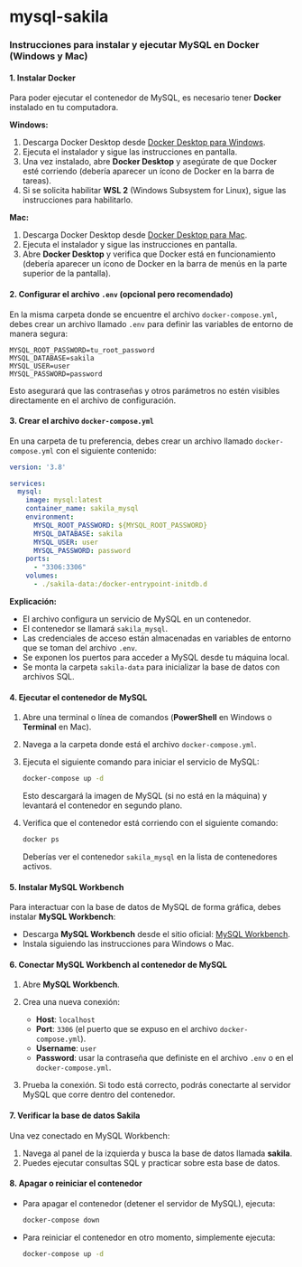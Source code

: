 # mysql-sakila

### **Instrucciones para instalar y ejecutar MySQL en Docker (Windows y Mac)**

#### **1. Instalar Docker**

Para poder ejecutar el contenedor de MySQL, es necesario tener **Docker** instalado en tu computadora.

**Windows:**

1. Descarga Docker Desktop desde [Docker Desktop para Windows](https://www.docker.com/products/docker-desktop).
2. Ejecuta el instalador y sigue las instrucciones en pantalla.
3. Una vez instalado, abre **Docker Desktop** y asegúrate de que Docker esté corriendo (debería aparecer un ícono de Docker en la barra de tareas).
4. Si se solicita habilitar **WSL 2** (Windows Subsystem for Linux), sigue las instrucciones para habilitarlo.

**Mac:**

1. Descarga Docker Desktop desde [Docker Desktop para Mac](https://www.docker.com/products/docker-desktop).
2. Ejecuta el instalador y sigue las instrucciones en pantalla.
3. Abre **Docker Desktop** y verifica que Docker está en funcionamiento (debería aparecer un ícono de Docker en la barra de menús en la parte superior de la pantalla).

#### **2. Configurar el archivo `.env` (opcional pero recomendado)**

En la misma carpeta donde se encuentre el archivo `docker-compose.yml`, debes crear un archivo llamado `.env` para definir las variables de entorno de manera segura:

```plaintext
MYSQL_ROOT_PASSWORD=tu_root_password
MYSQL_DATABASE=sakila
MYSQL_USER=user
MYSQL_PASSWORD=password
```

Esto asegurará que las contraseñas y otros parámetros no estén visibles directamente en el archivo de configuración.

#### **3. Crear el archivo `docker-compose.yml`**

En una carpeta de tu preferencia, debes crear un archivo llamado `docker-compose.yml` con el siguiente contenido:

```yaml
version: '3.8'

services:
  mysql:
    image: mysql:latest
    container_name: sakila_mysql
    environment:
      MYSQL_ROOT_PASSWORD: ${MYSQL_ROOT_PASSWORD}
      MYSQL_DATABASE: sakila
      MYSQL_USER: user
      MYSQL_PASSWORD: password
    ports:
      - "3306:3306"
    volumes:
      - ./sakila-data:/docker-entrypoint-initdb.d
```

**Explicación:**
- El archivo configura un servicio de MySQL en un contenedor.
- El contenedor se llamará `sakila_mysql`.
- Las credenciales de acceso están almacenadas en variables de entorno que se toman del archivo `.env`.
- Se exponen los puertos para acceder a MySQL desde tu máquina local.
- Se monta la carpeta `sakila-data` para inicializar la base de datos con archivos SQL.

#### **4. Ejecutar el contenedor de MySQL**

1. Abre una terminal o línea de comandos (**PowerShell** en Windows o **Terminal** en Mac).
2. Navega a la carpeta donde está el archivo `docker-compose.yml`.
3. Ejecuta el siguiente comando para iniciar el servicio de MySQL:

   ```bash
   docker-compose up -d
   ```

   Esto descargará la imagen de MySQL (si no está en la máquina) y levantará el contenedor en segundo plano.

4. Verifica que el contenedor está corriendo con el siguiente comando:

   ```bash
   docker ps
   ```

   Deberías ver el contenedor `sakila_mysql` en la lista de contenedores activos.

#### **5. Instalar MySQL Workbench**

Para interactuar con la base de datos de MySQL de forma gráfica, debes instalar **MySQL Workbench**:

- Descarga **MySQL Workbench** desde el sitio oficial: [MySQL Workbench](https://dev.mysql.com/downloads/workbench/).
- Instala siguiendo las instrucciones para Windows o Mac.

#### **6. Conectar MySQL Workbench al contenedor de MySQL**

1. Abre **MySQL Workbench**.
2. Crea una nueva conexión:
   - **Host**: `localhost`
   - **Port**: `3306` (el puerto que se expuso en el archivo `docker-compose.yml`).
   - **Username**: `user`
   - **Password**: usar la contraseña que definiste en el archivo `.env` o en el `docker-compose.yml`.

3. Prueba la conexión. Si todo está correcto, podrás conectarte al servidor MySQL que corre dentro del contenedor.

#### **7. Verificar la base de datos Sakila**

Una vez conectado en MySQL Workbench:
1. Navega al panel de la izquierda y busca la base de datos llamada **sakila**.
2. Puedes ejecutar consultas SQL y practicar sobre esta base de datos.

#### **8. Apagar o reiniciar el contenedor**

- Para apagar el contenedor (detener el servidor de MySQL), ejecuta:

   ```bash
   docker-compose down
   ```

- Para reiniciar el contenedor en otro momento, simplemente ejecuta:

   ```bash
   docker-compose up -d
   ```
